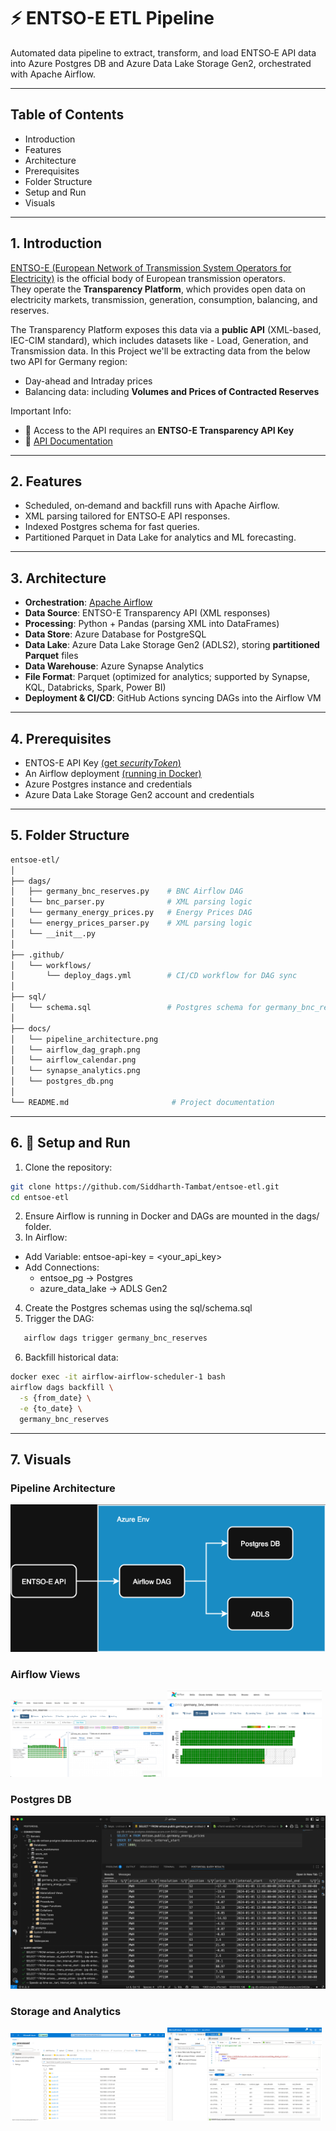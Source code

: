 # ⚡ ENTSO-E ETL Pipeline

Automated data pipeline to extract, transform, and load ENTSO‑E API data into Azure Postgres DB and Azure Data Lake Storage Gen2, orchestrated with Apache Airflow.

---

## Table of Contents
- Introduction
- Features
- Architecture
- Prerequisites
- Folder Structure
- Setup and Run
- Visuals

---

## 1. Introduction

[ENTSO-E (European Network of Transmission System Operators for Electricity)](https://www.entsoe.eu/) is the official body of European transmission operators.  
They operate the **Transparency Platform**, which provides open data on electricity markets, transmission, generation, consumption, balancing, and reserves.  

The Transparency Platform exposes this data via a **public API** (XML-based, IEC-CIM standard), which includes datasets like - Load, Generation, and Transmission data.
In this Project we'll be extracting data from the below two API for Germany region:

- Day-ahead and Intraday prices  
- Balancing data: including **Volumes and Prices of Contracted Reserves**

Important Info:
- 🔑 Access to the API requires an **ENTSO-E Transparency API Key** 
- 📜 [API Documentation](https://transparencyplatform.zendesk.com/hc/en-us/articles/15692855254548-Sitemap-for-Restful-API-Integration)
  
---
## 2. Features

- Scheduled, on‑demand and backfill runs with Apache Airflow.
- XML parsing tailored for ENTSO‑E API responses.
- Indexed Postgres schema for fast queries.
- Partitioned Parquet in Data Lake for analytics and ML forecasting.

---

## 3. Architecture

- **Orchestration**: [Apache Airflow](https://airflow.apache.org/)
- **Data Source**: ENTSO-E Transparency API (XML responses)  
- **Processing**: Python + Pandas (parsing XML into DataFrames)  
- **Data Store**: Azure Database for PostgreSQL  
- **Data Lake**: Azure Data Lake Storage Gen2 (ADLS2), storing **partitioned Parquet** files
- **Data Warehouse**: Azure Synapse Analytics
- **File Format**: Parquet (optimized for analytics; supported by Synapse, KQL, Databricks, Spark, Power BI)  
- **Deployment & CI/CD**: GitHub Actions syncing DAGs into the Airflow VM  

---

## 4. Prerequisites

- ENTOS-E API Key [(get *securityToken*)](https://transparencyplatform.zendesk.com/hc/en-us/articles/12845911031188-How-to-get-security-token)
- An Airflow deployment [(running in Docker)](https://airflow.apache.org/docs/apache-airflow/stable/howto/docker-compose/index.html)
- Azure Postgres instance and credentials
- Azure Data Lake Storage Gen2 account and credentials

---

## 5. Folder Structure

```bash
entsoe-etl/
│
├── dags/
│   ├── germany_bnc_reserves.py    # BNC Airflow DAG
│   └── bnc_parser.py              # XML parsing logic
│   └── germany_energy_prices.py   # Energy Prices DAG
│   └── energy_prices_parser.py    # XML parsing logic
│   └── __init__.py    
│
├── .github/
│   └── workflows/
│       └── deploy_dags.yml        # CI/CD workflow for DAG sync
│
├── sql/
│   └── schema.sql                 # Postgres schema for germany_bnc_reserves
│
├── docs/
│   └── pipeline_architecture.png
│   └── airflow_dag_graph.png
│   └── airflow_calendar.png
│   └── synapse_analytics.png
│   └── postgres_db.png
│
└── README.md                       # Project documentation
```

 ---

 ## 6. 🚀 Setup and Run

1. Clone the repository:
```bash
git clone https://github.com/Siddharth-Tambat/entsoe-etl.git
cd entsoe-etl
```
2. Ensure Airflow is running in Docker and DAGs are mounted in the dags/ folder.
3. In Airflow:
 - Add Variable: entsoe-api-key = <your_api_key>
 - Add Connections:
   * entsoe_pg → Postgres
   * azure_data_lake → ADLS Gen2
4. Create the Postgres schemas using the sql/schema.sql
5. Trigger the DAG:
```bash
   airflow dags trigger germany_bnc_reserves
```
6. Backfill historical data:
```bash
docker exec -it airflow-airflow-scheduler-1 bash
airflow dags backfill \
  -s {from_date} \
  -e {to_date} \
  germany_bnc_reserves
```

---

## 7. Visuals

### Pipeline Architecture
![Pipeline architecture](docs/pipeline_architecture.png)

### Airflow Views
<p float="left">
  <img src="docs/airflow_dag_graph.png" alt="Airflow DAG graph" width="49%" />
  <img src="docs/airflow_calendar.png" alt="Airflow calendar" width="49%" />
</p>

### Postgres DB
![Postgres DB](docs/postgres_db.png)

### Storage and Analytics
<p float="left">
  <img src="docs/adls2.png" alt="ADLS2 layout" width="49%" />
  <img src="docs/synapse_analytics.png" alt="Synapse Analytics view" width="49%" />
</p>
